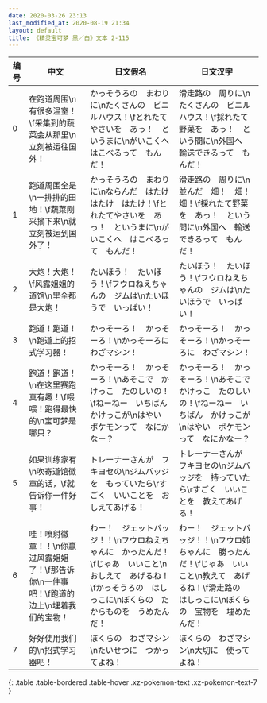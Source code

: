 ```yaml
---
date: 2020-03-26 23:13
last_modified_at: 2020-08-19 21:34
layout: default
title: 《精灵宝可梦 黑／白》文本 2-115
---
```

| 编号 | 中文 | 日文假名 | 日文汉字 |
| ---- | ---- | ---- | --- |
| 0 | 在跑道周围\n有很多温室！\f采集到的蔬菜会从那里\n立刻被运往国外！ | かっそうろの　まわりに\nたくさんの　ビニルハウス！\fとれたてやさいを　あっ！　というまに\nがいこくへ　はこべるって　もんだ！ | 滑走路の　周りに\nたくさんの　ビニルハウス！\f採れたて野菜を　あっ！　という間に\n外国へ　輸送できるって　もんだ！ |
| 1 | 跑道周围全是\n一排排的田地！\f蔬菜刚采摘下来\n就立刻被运到国外了！ | かっそうろの　まわりに\nならんだ　はたけ　はたけ　はたけ！\fとれたてやさいを　あっ！　というまに\nがいこくへ　はこべるって　もんだ！ | 滑走路の　周りに\n並んだ　畑！　畑！　畑！\f採れたて野菜を　あっ！　という間に\n外国へ　輸送できるって　もんだ！ |
| 2 | 大炮！大炮！\f风露姐姐的道馆\n里全都是大炮！ | たいほう！　たいほう！\fフウロねえちゃんの　ジムは\nたいほうで　いっぱい！ | たいほう！　たいほう！\fフウロねえちゃんの　ジムは\nたいほうで　いっぱい！ |
| 3 | 跑道！跑道！\n跑道上的招式学习器！ | かっそーろ！　かっそーろ！\nかっそーろに　わざマシン！ | かっそーろ！　かっそーろ！\nかっそーろに　わざマシン！ |
| 4 | 跑道！跑道！\n在这里赛跑真有趣！\f喂喂！跑得最快的\n宝可梦是哪只？ | かっそーろ！　かっそーろ！\nあそこで　かけっこ　たのしいの！\fねーねー　いちばん　かけっこが\nはやい　ポケモンって　なにかなー？ | かっそーろ！　かっそーろ！\nあそこで　かけっこ　たのしいの！\fねーねー　いちばん　かけっこが\nはやい　ポケモンって　なにかなー？ |
| 5 | 如果训练家有\n吹寄道馆徽章的话，\f就告诉你一件好事！ | トレーナーさんが　フキヨセの\nジムバッジを　もっていたら\rすごく　いいことを　おしえてあげる！ | トレーナーさんが　フキヨセの\nジムバッジを　持っていたら\rすごく　いいことを　教えてあげる！ |
| 6 | 哇！喷射徽章！！\n你赢过风露姐姐了！\f那告诉你\n一件事吧！\f跑道的边上\n埋着我们的宝物！ | わー！　ジェットバッジ！！\nフウロねえちゃんに　かったんだ！\fじゃあ　いいこと\nおしえて　あげるね！\fかっそうろの　はしっこに\nぼくらの　たからものを　うめたんだ！ | わー！　ジェットバッジ！！\nフウロ姉ちゃんに　勝ったんだ！\fじゃあ　いいこと\n教えて　あげるね！\f滑走路の　はしっこに\nぼくらの　宝物を　埋めたんだ！ |
| 7 | 好好使用我们的\n招式学习器吧！ | ぼくらの　わざマシン\nたいせつに　つかってよね！ | ぼくらの　わざマシン\n大切に　使ってよね！ |
{: .table .table-bordered .table-hover .xz-pokemon-text .xz-pokemon-text-7 }